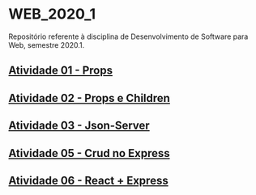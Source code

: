# WEB_2020_1
Repositório referente à disciplina de Desenvolvimento de Software para Web, semestre 2020.1.

## [Atividade 01 - Props](https://github.com/Cristianojr9/WEB_2020_1/tree/master/atividade_1) 


## [Atividade 02 - Props e Children](https://github.com/Cristianojr9/WEB_2020_1/tree/master/atividade_2) 

## [Atividade 03 - Json-Server](https://github.com/Cristianojr9/WEB_2020_1/tree/master/atividade_3)

## [Atividade 05 - Crud no Express](https://github.com/Cristianojr9/WEB_2020_1/tree/master/atividade_5)

## [Atividade 06 - React + Express](https://github.com/Cristianojr9/WEB_2020_1/tree/master/atividade_3)



